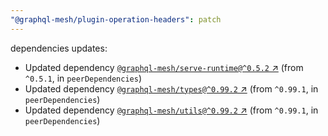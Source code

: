 ```yaml
---
"@graphql-mesh/plugin-operation-headers": patch
---
```

dependencies updates:
  - Updated dependency [`@graphql-mesh/serve-runtime@^0.5.2` ↗︎](https://www.npmjs.com/package/@graphql-mesh/serve-runtime/v/0.5.2) (from `^0.5.1`, in `peerDependencies`)
  - Updated dependency [`@graphql-mesh/types@^0.99.2` ↗︎](https://www.npmjs.com/package/@graphql-mesh/types/v/0.99.2) (from `^0.99.1`, in `peerDependencies`)
  - Updated dependency [`@graphql-mesh/utils@^0.99.2` ↗︎](https://www.npmjs.com/package/@graphql-mesh/utils/v/0.99.2) (from `^0.99.1`, in `peerDependencies`)
